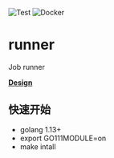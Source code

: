 ![Test](https://github.com/tradingAI/runner/workflows/Test/badge.svg)
![Docker](https://github.com/tradingAI/runner/workflows/Docker/badge.svg)
# runner
Job runner

**[Design](https://github.com/tradingAI/scheduler/blob/doc/docs/README.md)**

## 快速开始
- golang 1.13+
- export GO111MODULE=on
- make intall
